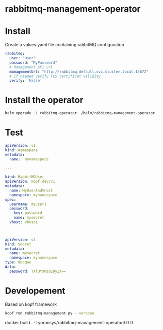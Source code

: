 # rabbitmq-management-operator




# Install
Create a values.yaml file containing rabbitMQ configuration

```yaml
rabbitmq:
  user: "user"
  password: "MyPassword"
  # Management API url
  managementUrl: "http://rabbitmq.default.svc.cluster.local:15672"
  # If needed Verify TLS certificat validity
  verify: 'False'
```

# Install the operator

```bash
helm upgrade -i rabbitmq-operator ./helm/rabbitmq-management-operator -f ./values.yaml
```

# Test

```yaml
apiVersion: v1
kind: Namespace
metadata:
  name:  mynamespace
  
---

kind: RabbitMQUser
apiVersion: kopf.dev/v1
metadata:
  name: MyUserAndVhost
  namespace: mynamespace
spec:
  username: myuser1
  password:
    key: password
    name: mysecret
  vhost: vhost1

---

apiVersion: v1
kind: Secret
metadata:
  name: mysecret
  namespace: mynamespace
type: Opaque
data:
  password: TXlQYXNzd29yZA==
```

# Developement 

Based on kopf framework

```bash
kopf run rabbitmq-management.py --verbose
```

docker build . -t yoransys/rabbitmq-management-operator:0.1.0